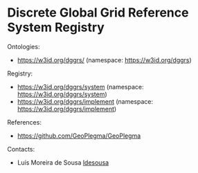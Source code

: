 Discrete Global Grid Reference System Registry
===============================================


Ontologies:
* https://w3id.org/dggrs/ (namespace: https://w3id.org/dggrs)

Registry:
* https://w3id.org/dggrs/system (namespace: https://w3id.org/dggrs/system)
* https://w3id.org/dggrs/implement (namespace: https://w3id.org/dggrs/implement)

References:
* https://github.com/GeoPlegma/GeoPlegma

Contacts: 
* Luís Moreira de Sousa [ldesousa](https://github.com/ldesousa)
